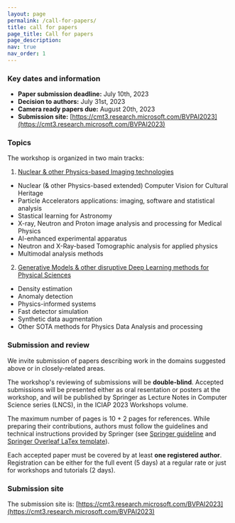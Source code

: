 ```yaml
---
layout: page
permalink: /call-for-papers/
title: call for papers
page_title: Call for papers
page_description: 
nav: true
nav_order: 1
---
```


### Key dates and information

- **Paper submission deadline:** July 10th, 2023
- **Decision to authors:** July 31st, 2023
- **Camera ready papers due:** August 20th, 2023
- **Submission site:** [https://cmt3.research.microsoft.com/BVPAI2023](https://cmt3.research.microsoft.com/BVPAI2023)

### Topics

The workshop is organized in two main tracks:

1. <u>Nuclear & other Physics-based Imaging technologies</u>
  - Nuclear (& other Physics-based extended)  Computer Vision for Cultural Heritage
  - Particle Accelerators applications: imaging, software and statistical analysis
  - Stastical learning for Astronomy
  - X-ray, Neutron and Proton image analysis and processing for Medical Physics
  - AI-enhanced experimental apparatus
  - Neutron and X-Ray-based Tomographic analysis for applied physics
  - Multimodal analysis methods

2. <u>Generative Models & other disruptive Deep Learning methods for Physical Sciences</u>
  - Density estimation
  - Anomaly detection
  - Physics-informed systems
  - Fast detector simulation
  - Synthetic data augmentation
  - Other SOTA methods for Physics Data Analysis and processing
  
### Submission and review

 We invite submission of papers describing work in the domains suggested above or in closely-related areas.

 The workshop's reviewing of submissions will be **double-blind**. Accepted submissions will be presented either as oral resentation or posters at the workshop, and will be published by Springer as Lecture Notes in Computer Science series (LNCS), in the ICIAP 2023 Workshops volume.

 The maximum number of pages is 10 + 2 pages for references. While preparing their contributions, authors must follow the guidelines and technical instructions provided by Springer (see [Springer guideline](https://www.springer.com/gp/computer-science/lncs/conference-proceedings-guidelines) and [Springer Overleaf LaTex template](https://www.overleaf.com/latex/templates/pringer-lecture-notes-in-computer-science/kzwwpvhwnvfj#.WuA4JS5uZpi)).

 Each accepted paper must be covered by at least **one registered author**. Registration can be either for the full event (5 days) at a regular rate or just for workshops and tutorials (2 days).

### Submission site

The submission site is: [https://cmt3.research.microsoft.com/BVPAI2023](https://cmt3.research.microsoft.com/BVPAI2023)

